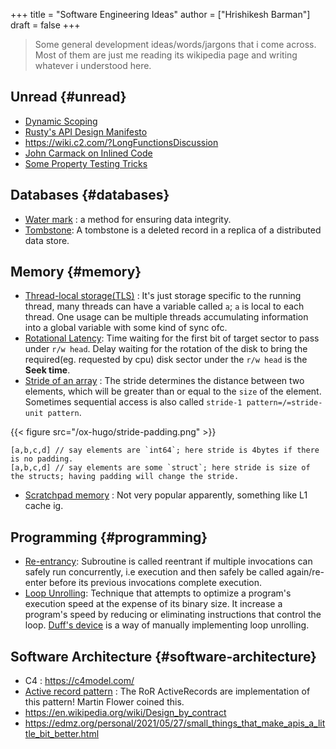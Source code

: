 +++
title = "Software Engineering Ideas"
author = ["Hrishikesh Barman"]
draft = false
+++

> Some general development ideas/words/jargons that i come across. Most of them are just me reading its wikipedia page and writing whatever i understood here.


## Unread {#unread}

-   [Dynamic Scoping](https://wiki.c2.com/?DynamicScoping)
-   [Rusty's API Design Manifesto](http://sweng.the-davies.net/Home/rustys-api-design-manifesto)
-   <https://wiki.c2.com/?LongFunctionsDiscussion>
-   [John Carmack on Inlined Code](http://number-none.com/blow/blog/programming/2014/09/26/carmack-on-inlined-code.html)
-   [Some Property Testing Tricks](https://throughascreendarkly.com/2020/09/01/some-property-testing-tricks/)


## Databases {#databases}

-   [Water mark](https://en.wikipedia.org/wiki/Watermark_(data_file)) : a method for ensuring data integrity.
-   [Tombstone](https://en.wikipedia.org/wiki/Tombstone_(data_store)): A tombstone is a deleted record in a replica of a distributed data store.


## Memory {#memory}

-   [Thread-local storage(TLS)](https://en.wikipedia.org/wiki/Thread-local_storage) : It's just storage specific to the running thread, many threads can have a variable called `a`; `a` is local to each thread. One usage can be multiple threads accumulating information into a global variable with some kind of sync ofc.
-   [Rotational Latency](https://en.wikipedia.org/wiki/Hard_disk_drive_performance_characteristics#Rotational_latency): Time waiting for the first bit of target sector to pass under `r/w head`. Delay waiting for the rotation of the disk to bring the required(eg. requested by cpu) disk sector under the `r/w head` is the **Seek time**.
-   [Stride of an array](https://en.wikipedia.org/wiki/Stride_of_an_array) : The stride determines the distance between two elements, which will be greater than or equal to the `size` of the element. Sometimes sequential access is also called `stride-1 pattern=/=stride-unit pattern`.

{{< figure src="/ox-hugo/stride-padding.png" >}}

```text
[a,b,c,d] // say elements are `int64`; here stride is 4bytes if there is no padding.
[a,b,c,d] // say elements are some `struct`; here stride is size of the structs; having padding will change the stride.
```

-   [Scratchpad memory](https://en.wikipedia.org/wiki/Scratchpad_memory) : Not very popular apparently, something like L1 cache ig.


## Programming {#programming}

-   [Re-entrancy](https://en.wikipedia.org/wiki/Reentrancy_(computing)): Subroutine is called reentrant if multiple invocations can safely run concurrently, i.e execution and then safely be called again/re-enter before its previous invocations complete execution.
-   [Loop Unrolling](https://en.wikipedia.org/wiki/Loop_unrolling): Technique that attempts to optimize a program's execution speed at the expense of its binary size. It increase a program's speed by reducing or eliminating instructions that control the loop. [Duff's device](https://stackoverflow.com/questions/514118/how-does-duffs-device-work) is a way of manually implementing loop unrolling.


## Software Architecture {#software-architecture}

-   C4 : <https://c4model.com/>
-   [Active record pattern](https://en.wikipedia.org/wiki/Active_record_pattern) : The RoR ActiveRecords are implementation of this pattern! Martin Flower coined this.
-   <https://en.wikipedia.org/wiki/Design_by_contract>
-   <https://edmz.org/personal/2021/05/27/small_things_that_make_apis_a_little_bit_better.html>
